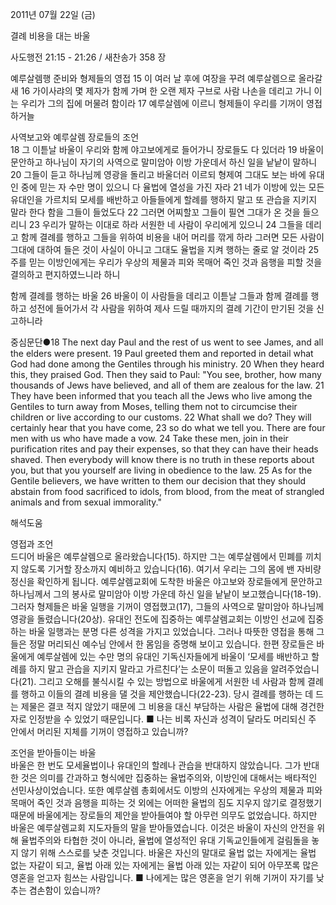 2011년 07월 22일 (금)

결례 비용을 대는 바울



사도행전 21:15 - 21:26 / 새찬송가 358 장


예루살렘행 준비와 형제들의 영접
15 이 여러 날 후에 여장을 꾸려 예루살렘으로 올라갈새 16 가이사랴의 몇 제자가 함께 가며 한 오랜 제자 구브로 사람 나손을 데리고 가니 이는 우리가 그의 집에 머물려 함이라 17 예루살렘에 이르니 형제들이 우리를 기꺼이 영접하거늘 

사역보고와 예루살렘 장로들의 조언   
18 그 이튿날 바울이 우리와 함께 야고보에게로 들어가니 장로들도 다 있더라 19 바울이 문안하고 하나님이 자기의 사역으로 말미암아 이방 가운데서 하신 일을 낱낱이 말하니 20 그들이 듣고 하나님께 영광을 돌리고 바울더러 이르되 형제여 그대도 보는 바에 유대인 중에 믿는 자 수만 명이 있으니 다 율법에 열성을 가진 자라 21 네가 이방에 있는 모든 유대인을 가르치되 모세를 배반하고 아들들에게 할례를 행하지 말고 또 관습을 지키지 말라 한다 함을 그들이 들었도다 22 그러면 어찌할꼬 그들이 필연 그대가 온 것을 들으리니 23 우리가 말하는 이대로 하라 서원한 네 사람이 우리에게 있으니 24 그들을 데리고 함께 결례를 행하고 그들을 위하여 비용을 내어 머리를 깎게 하라 그러면 모든 사람이 그대에 대하여 들은 것이 사실이 아니고 그대도 율법을 지켜 행하는 줄로 알 것이라  25 주를 믿는 이방인에게는 우리가 우상의 제물과 피와 목매어 죽인 것과 음행을 피할 것을 결의하고 편지하였느니라 하니   

함께 결례를 행하는 바울 
26 바울이 이 사람들을 데리고 이튿날 그들과 함께 결례를 행하고 성전에 들어가서 각 사람을 위하여 제사 드릴 때까지의 결례 기간이 만기된 것을 신고하니라   

중심문단●18 The next day Paul and the rest of us went to see James, and all the elders were present. 19 Paul greeted them and reported in detail what God had done among the Gentiles through his ministry. 20 When they heard this, they praised God. Then they said to Paul: "You see, brother, how many thousands of Jews have believed, and all of them are zealous for the law. 21 They have been informed that you teach all the Jews who live among the Gentiles to turn away from Moses, telling them not to circumcise their children or live according to our customs. 22 What shall we do? They will certainly hear that you have come, 23 so do what we tell you. There are four men with us who have made a vow. 24 Take these men, join in their purification rites and pay their expenses, so that they can have their heads shaved. Then everybody will know there is no truth in these reports about you, but that you yourself are living in obedience to the law. 25 As for the Gentile believers, we have written to them our decision that they should abstain from food sacrificed to idols, from blood, from the meat of strangled animals and from sexual immorality."

해석도움





영접과 조언  
드디어 바울은 예루살렘으로 올라왔습니다(15). 하지만 그는 예루살렘에서 민폐를 끼치지 않도록 기거할 장소까지 예비하고 있습니다(16). 여기서 우리는 그의 몸에 밴 자비량 정신을 확인하게 됩니다. 예루살렘교회에 도착한 바울은 야고보와 장로들에게 문안하고 하나님께서 그의 봉사로 말미암아 이방 가운데 하신 일을 낱낱이 보고했습니다(18-19). 그러자 형제들은 바울 일행을 기꺼이 영접했고(17), 그들의 사역으로 말미암아 하나님께 영광을 돌렸습니다(20상). 유대인 전도에 집중하는 예루살렘교회는 이방인 선교에 집중하는 바울 일행과는 분명 다른 성격을 가지고 있었습니다. 그러나 따뜻한 영접을 통해 그들은 정말 머리되신 예수님 안에서 한 몸임을 증명해 보이고 있습니다. 한편 장로들은 바울에게 예루살렘에 있는 수만 명의 유대인 기독신자들에게 바울이 ‘모세를 배반하고 할례를 하지 말고 관습을 지키지 말라고 가르친다’는 소문이 떠돌고 있음을 알려주었습니다(21). 그리고 오해를 불식시킬 수 있는 방법으로 바울에게 서원한 네 사람과 함께 결례를 행하고 이들의 결례 비용을 댈 것을 제안했습니다(22-23). 당시 결례를 행하는 데 드는 제물은 결코 적지 않았기 때문에 그 비용을 대신 부담하는 사람은 율법에 대해 경건한 자로 인정받을 수 있었기 때문입니다. 
■ 나는 비록 자신과 성격이 달라도 머리되신 주 안에서 머리된 지체를 기꺼이 영접하고 있습니까?

조언을 받아들이는 바울  
바울은 한 번도 모세율법이나 유대인의 할례나 관습을 반대하지 않았습니다. 그가 반대한 것은 의미를 간과하고 형식에만 집중하는 율법주의와, 이방인에 대해서는 배타적인 선민사상이었습니다. 또한 예루살렘 총회에서도 이방의 신자에게는 우상의 제물과 피와 목매어 죽인 것과 음행을 피하는 것 외에는 어떠한 율법의 짐도 지우지 않기로 결정했기 때문에 바울에게는 장로들의 제안을 받아들여야 할 아무런 의무도 없었습니다. 하지만 바울은 예루살렘교회 지도자들의 말을 받아들였습니다. 이것은 바울이 자신의 안전을 위해 율법주의와 타협한 것이 아니라, 율법에 열성적인 유대 기독교인들에게 걸림돌을 놓지 않기 위해 스스로를 낮춘 것입니다. 바울은 자신의 말대로 율법 없는 자에게는 율법 없는 자같이 되고, 율법 아래 있는 자에게는 율법 아래 있는 자같이 되어 아무쪼록 많은 영혼을 얻고자 힘쓰는 사람입니다. 
■ 나에게는 많은 영혼을 얻기 위해 기꺼이 자기를 낮추는 겸손함이 있습니까?